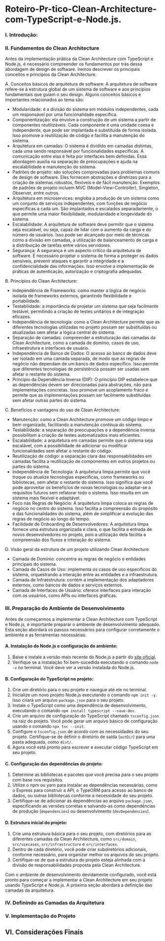 # Roteiro-Pr-tico-Clean-Architecture-com-TypeScript-e-Node.js.


### I. Introdução:


### II. Fundamentos do Clean Architecture

Antes da implementação prática da Clean Architecture com TypeScript e Node.js, é necessário compreender os fundamentos por trás dessa abordagem de design de software. Iremos descrever os principais conceitos e princípios da Clean Architecture.

A. Conceitos básicos de arquitetura de software:
A arquitetura de software refere-se à estrutura global de um sistema de software e aos princípios fundamentais que guiam o seu design.
Alguns conceitos básicos e importantes relacionados ao tema são:
 * Modularidade: é a divisão do sistema em módulos independentes, cada um responsável por uma funcionalidade específica.
 * Componentização: ela envolve a construção de um sistema a partir de componentes reutilizáveis. Cada componente é uma unidade coesa e independente, que pode ser implantada e substituída de forma isolada. Isso promove a reutilização de código e facilita a manutenção do sistema.
 * Arquitetura em camadas: O sistema é dividido em camadas distintas, cada uma sendo responsável por funcionalidades específicas. A comunicação entre elas é feita por interfaces bem definidas. Essa abordagem auxilia na separação de preocupações e ajuda na escalabilidade e manutenção do sistema.
 * Padrões de projeto: são soluções comprovadas para problemas comuns de design de software. Eles fornecem abstrações e diretrizes para a criação de sistemas robustos, flexíveis e de fácil manutenção. Exemplos de padrões de projeto incluem MVC (Model-View-Controller), Singleton, Observer, entre outros.
 * Arquitetura em microservices: engloba a produção de um sistema como um conjunto de serviços independentes, com funções de negócio específicas a cada um. São implantados e escalados separadamente, o que permite uma maior flexibilidade, modularidade e longevidade do sistema.
 * Escalabilidade: A arquitetura de software deve permitir que o sistema seja escalável, ou seja, capaz de lidar com o aumento da carga e do número de usuários. Isso pode ser alcançado por meio de técnicas como a divisão em camadas, a utilização de balanceamento de carga e a distribuição de tarefas entre vários servidores.
 * Segurança: A segurança é um aspecto crítico da arquitetura de software. É necessário projetar o sistema de forma a proteger os dados sensíveis, prevenir ataques e garantir a integridade e a confidencialidade das informações. Isso envolve a implementação de práticas de autenticação, autorização e criptografia adequadas.

B. Princípios do Clean Architecture:
 * Independência de Frameworks: como manter a lógica de negócio isolada de frameworks externos, garantindo flexibilidade e portabilidade.
 * Testabilidade: a importância de projetar um sistema que seja facilmente testável, permitindo a criação de testes unitários e de integração eficazes.
 * Independência de tecnologia: como a Clean Architecture permite que as diferentes tecnologias utilizadas no projeto possam ser substituídas ou atualizadas sem afetar a lógica central do sistema.
 * Separação de camadas: compreender a estruturação das camadas da Clean Architecture, como a camada de domínio, casos de uso, infraestrutura e interfaces de usuário.
 * Independência de Banco de Dados: O acesso ao banco de dados deve ser isolado em uma camada separada, de modo que as regras de negócio não dependam de um banco de dados específico. Isso permite que diferentes tecnologias de persistência possam ser usadas sem afetar o restante do sistema.
 * Princípio da Dependência Inversa (DIP): O princípio DIP estabelece que as dependências devem ser direcionadas para abstrações, não para implementações concretas. Isso promove um acoplamento fraco e permite que as implementações possam ser facilmente substituídas sem afetar outras partes do sistema.

C. Benefícios e vantagens do uso de Clean Architecture:
 * Manutenção: como a Clean Architecture promove um código limpo e bem organizado, facilitando a manutenção contínua do sistema.
 * Testabilidade: a separação de preocupações e a dependência inversa possibilitam a criação de testes automatizados mais eficientes.
 * Escalabilidade: a arquitetura em camadas permite que o sistema seja escalável, com a possibilidade de adicionar ou modificar funcionalidades sem afetar o restante do código.
 * Reutilização de código: a separação clara das responsabilidades em camadas facilita a reutilização de componentes em outros projetos ou partes do sistema.
 * Independência de Tecnologia: A arquitetura limpa permite que você troque ou atualize tecnologias específicas, como frameworks ou bibliotecas, sem afetar o restante do sistema. Isso significa que você pode aproveitar os benefícios de novas tecnologias ou adaptar-se a requisitos futuros sem refatorar todo o sistema. Isso resulta em um sistema mais flexível e adaptável.
 * Foco nas Regras de Negócio: A arquitetura limpa coloca as regras de negócio no centro do sistema. Isso facilita a compreensão do propósito e das funcionalidades do sistema, além de simplificar a evolução das regras de negócio ao longo do tempo.
 * Facilidade de Onboarding de Desenvolvedores: A arquitetura limpa fornece uma estrutura organizada e clara, o que facilita a entrada de novos desenvolvedores no projeto, pois a utilização dela facilita a compreensão dos fluxos e interação do sistema.

D. Visão geral da estrutura de um projeto utilizando Clean Architecture:
 * Camada de Domínio: concentra as regras de negócio e entidades principais do sistema.
 * Camada de Casos de Uso: implementa os casos de uso específicos do sistema, orquestrando a interação entre as entidades e a infraestrutura.
 * Camada de Infraestrutura: contém a implementação dos adaptadores externos, como bancos de dados e serviços externos.
 * Camada de Interfaces de Usuário: oferece interfaces para interação com os usuários, como APIs ou interfaces gráficas.


### III. Preparação do Ambiente de Desenvolvimento

Antes de começarmos a implementar a Clean Architecture com TypeScript e Node.js, é importante preparar o ambiente de desenvolvimento adequado. Esta seção abordará os passos necessários para configurar corretamente o ambiente e as ferramentas necessárias.

#### A. Instalação do Node.js e configuração do ambiente:

1. Baixe e instale a versão mais recente do Node.js a partir do [site oficial](https://nodejs.org).
2. Verifique se a instalação foi bem-sucedida executando o comando `node -v` no terminal. Você deve ver a versão instalada do Node.js.

#### B. Configuração do TypeScript no projeto:

1. Crie um diretório para o seu projeto e navegue até ele no terminal.
2. Inicialize um novo projeto Node.js executando o comando `npm init -y`. Isso criará um arquivo `package.json` para o seu projeto.
3. Instale o TypeScript como uma dependência de desenvolvimento, executando o comando `npm install typescript --save-dev`.
4. Crie um arquivo de configuração do TypeScript chamado `tsconfig.json` na raiz do projeto. Você pode gerar um arquivo básico de configuração usando o comando `npx tsc --init`.
5. Configure o `tsconfig.json` de acordo com as necessidades do seu projeto. Certifique-se de definir o diretório de saída (`outDir`) para uma pasta adequada, como `dist/`.
6. Agora você está pronto para escrever e executar código TypeScript em seu projeto.

#### C. Configuração das dependências do projeto:

1. Determine as bibliotecas e pacotes que você precisa para o seu projeto com base nos requisitos.
2. Utilize o npm ou yarn para instalar as dependências necessárias, como o Express para construir a API, o TypeORM para acesso ao banco de dados, ou outras bibliotecas conforme a necessidade do seu projeto.
3. Certifique-se de adicionar as dependências ao arquivo `package.json`, especificando as versões corretas e salvando-as como dependências de produção (`dependencies`) ou desenvolvimento (`devDependencies`).

#### D. Estrutura inicial do projeto:

1. Crie uma estrutura básica para o seu projeto, com diretórios para as diferentes camadas da Clean Architecture, como `src/domain`, `src/usecases`, `src/infrastructure` e `src/interfaces`.
2. Dentro de cada diretório, você pode criar subdiretórios adicionais, conforme necessário, para organizar melhor os arquivos do seu projeto.
3. Certifique-se de que a estrutura do projeto esteja alinhada com a divisão de responsabilidades proposta pela Clean Architecture.

Com o ambiente de desenvolvimento devidamente configurado, você está pronto para começar a implementar a Clean Architecture em seu projeto usando TypeScript e Node.js. A próxima seção abordará a definição das camadas da arquitetura.


### IV. Definindo as Camadas da Arquitetura


### V. Implementação do Projeto


## VI. Considerações Finais
